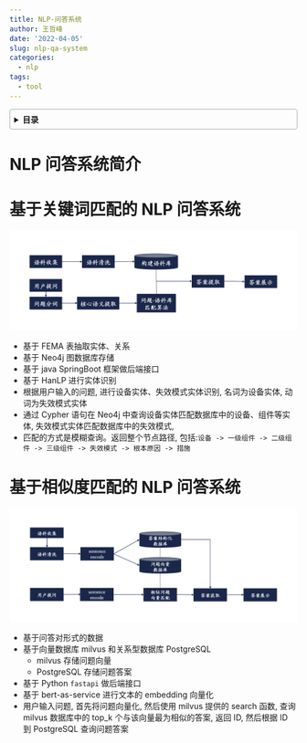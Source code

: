```yaml
---
title: NLP-问答系统
author: 王哲峰
date: '2022-04-05'
slug: nlp-qa-system
categories:
  - nlp
tags:
  - tool
---
```


<style>
details {
    border: 1px solid #aaa;
    border-radius: 4px;
    padding: .5em .5em 0;
}
summary {
    font-weight: bold;
    margin: -.5em -.5em 0;
    padding: .5em;
}
details[open] {
    padding: .5em;
}
details[open] summary {
    border-bottom: 1px solid #aaa;
    margin-bottom: .5em;
}
</style>

<details><summary>目录</summary><p>

- [NLP 问答系统简介](#nlp-问答系统简介)
- [基于关键词匹配的 NLP 问答系统](#基于关键词匹配的-nlp-问答系统)
- [基于相似度匹配的 NLP 问答系统](#基于相似度匹配的-nlp-问答系统)
</p></details><p></p>

# NLP 问答系统简介

# 基于关键词匹配的 NLP 问答系统

![img](images/QA_1.png)

- 基于 FEMA 表抽取实体、关系
- 基于 Neo4j 图数据库存储
- 基于 java SpringBoot 框架做后端接口
- 基于 HanLP 进行实体识别
- 根据用户输入的问题, 进行设备实体、失效模式实体识别, 名词为设备实体, 动词为失效模式实体
- 通过 Cypher 语句在 Neo4j 中查询设备实体匹配数据库中的设备、组件等实体, 
  失效模式实体匹配数据库中的失效模式, 
- 匹配的方式是模糊查询。返回整个节点路径, 
  包括:`设备 -> 一级组件 -> 二级组件 -> 三级组件 -> 失效模式 -> 根本原因 -> 措施`

# 基于相似度匹配的 NLP 问答系统

![img](images/QA_2.png)

- 基于问答对形式的数据
- 基于向量数据库 milvus 和关系型数据库 PostgreSQL
    - milvus 存储问题向量
    - PostgreSQL 存储问题答案
- 基于 Python `fastapi` 做后端接口
- 基于 bert-as-service 进行文本的 embedding 向量化
- 用户输入问题, 首先将问题向量化, 然后使用 milvus 提供的 search 函数, 
  查询 milvus 数据库中的 top_k 个与该向量最为相似的答案, 返回 ID, 
  然后根据 ID 到 PostgreSQL 查询问题答案


